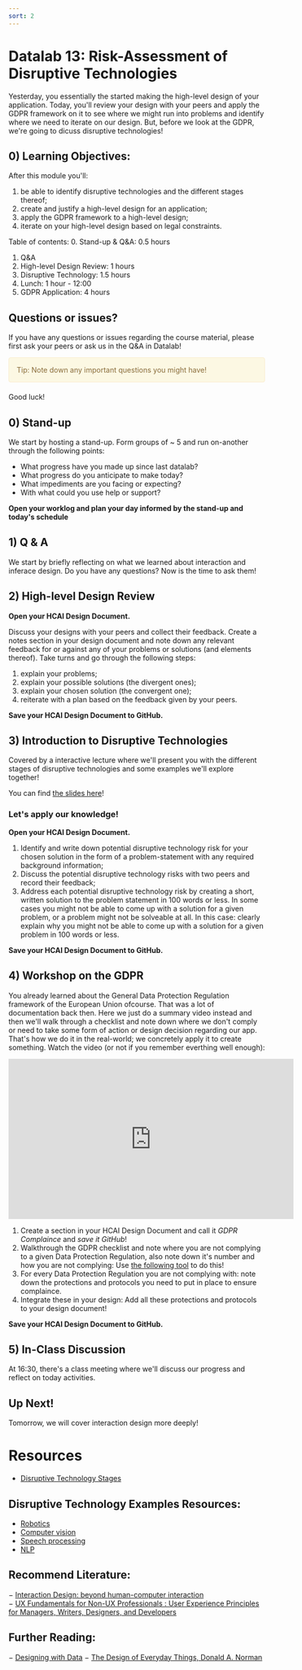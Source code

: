 ```yaml
---
sort: 2
---
```


# Datalab 13: Risk-Assessment of Disruptive Technologies
Yesterday, you essentially the started making the high-level design of your application. Today, you'll review your design with your peers and apply the GDPR framework on it to see where we might run into problems and identify where we need to iterate on our design. But, before we look at the GDPR, we're going to dicuss disruptive technologies!


## 0) Learning Objectives:
After this module you'll:
1. be able to identify disruptive technologies and the different stages thereof;
2. create and justify a high-level design for an application;
3. apply the GDPR framework to a high-level design;
4. iterate on your high-level design based on legal constraints.

Table of contents:
0. Stand-up & Q&A: 0.5 hours
1. Q&A
2. High-level Design Review: 1 hours
3. Disruptive Technology: 1.5 hours
4. Lunch: 1 hour - 12:00
5. GDPR Application: 4 hours


## Questions or issues?
If you have any questions or issues regarding the course material, please first ask your peers or ask us in the Q&A in Datalab!

<div style="padding: 15px; border: 1px solid transparent; border-color: transparent; margin-bottom: 20px; border-radius: 4px; color: #8a6d3b;; background-color: #fcf8e3; border-color: #faebcc;">
Tip: Note down any important questions you might have!
 </div>

Good luck!

## 0) Stand-up
We start by hosting a stand-up. Form groups of ~ 5 and run on-another through the following points:
- What progress have you made up since last datalab?
- What progress do you anticipate to make today?
- What impediments are you facing or expecting?
- With what could you use help or support?

**Open your worklog and plan your day informed by the stand-up and today's schedule**

## 1) Q & A
We start by briefly reflecting on what we learned about interaction and inferace design. Do you have any questions? Now is the time to ask them!

## 2) High-level Design Review
**Open your HCAI Design Document.**

Discuss your designs with your peers and collect their feedback. Create a notes section in your design document and note down any relevant feedback for or against any of your problems or solutions (and elements thereof). Take turns and go through the following steps:
1. explain your problems;
2. explain your possible solutions (the divergent ones);
3. explain your chosen solution (the convergent one);
4. reiterate with a plan based on the feedback given by your peers.

**Save your HCAI Design Document to GitHub.**


## 3) Introduction to Disruptive Technologies
Covered by a interactive lecture where we'll present you with the different stages of disruptive technologies and some examples we'll explore together!

You can find [the slides here](www.google.com )!

### Let's apply our knowledge!
**Open your HCAI Design Document.**

1. Identify and write down potential disruptive technology risk for your chosen solution in the form of a problem-statement with any required background information;
2. Discuss the potential disruptive technology risks with two peers and record their feedback;
3. Address each potential disruptive technology risk by creating a short, written solution to the problem statement in 100 words or less. In some cases  you might not be able to come up with a solution for a given problem, or a problem might not be solveable at all. In this case: clearly explain why you might not be able to come up with a solution for a given problem in 100 words or less.

**Save your HCAI Design Document to GitHub.**

## 4) Workshop on the GDPR
You already learned about the General Data Protection Regulation framework of the European Union ofcourse. That was a lot of documentation back then. Here we just do a summary video instead and then we'll walk through a checklist and note down where we don't comply or need to take some form of action or design decision regarding our app. That's how we do it in the real-world; we concretely apply it to create something. Watch the video (or not if you remember everthing well enough):
<iframe width="560" height="315" src="https://www.youtube.com/embed/Assdm6fIHlE" title="YouTube video player" frameborder="0" allow="accelerometer; autoplay; clipboard-write; encrypted-media; gyroscope; picture-in-picture" allowfullscreen></iframe>

1. Create a section in your HCAI Design Document and call it *GDPR Complaince* and *save it GitHub*!
2. Walkthrough the GDPR checklist and note where you are not complying to a given Data Protection Regulation, also note down it's number and how you are not complying:
Use [the following tool](https://gdpr.eu/checklist/) to do this!
3. For every Data Protection Regulation you are not complying with: note down the protections and protocols you need to put in place to ensure complaince.
4. Integrate these in your design: Add all these protections and protocols to your design document!

**Save your HCAI Design Document to GitHub.**

## 5) In-Class Discussion
At 16:30, there's a class meeting where we'll discuss our progress and reflect on today activities.

## Up Next!
Tomorrow, we will cover interaction design more deeply!


# Resources
- [Disruptive Technology Stages](www.google.com)

## Disruptive Technology Examples Resources:
- [Robotics](https://www.roboticsbusinessreview.com/news/5-industries-that-robotics-have-disrupted-drastically/)
- [Computer vision](https://www.logikk.com/articles/disruptive-computer-vision-applications/#:~:text=Computer%20Vision's%20Disruptive%20Impact&text=Computer%20vision%20technology%20is%20still,work%2C%20travel%2C%20and%20live)
- [Speech processing](https://meticulousblog.org/top-10-companies-in-speech-and-voice-recognition-market/)
- [NLP](https://www.europeanbusinessreview.com/natural-language-processing-nlp-applications-in-business/)

## Recommend Literature:
−	[Interaction Design: beyond human-computer interaction](https://login.proxy1.dom1.nhtv.nl/login?url=https://search.ebscohost.com/login.aspx?direct=true&db=cat01829a&AN=buas.303541695&site=eds-live)   
−	[UX Fundamentals for Non-UX Professionals : User Experience Principles for Managers, Writers, Designers, and Developers](https://login.proxy1.dom1.nhtv.nl/login?url=https://search.ebscohost.com/login.aspx?direct=true&db=edsebk&AN=1892077&site=eds-live)

## Further Reading:
−	[Designing with Data](http://shop.oreilly.com/product/0636920026228.do)
−	[The Design of Everyday Things, Donald A. Norman](https://login.proxy1.dom1.nhtv.nl/login?url=https://search.ebscohost.com/login.aspx?direct=true&db=cat01829a&AN=buas.393706974&site=eds-live)
